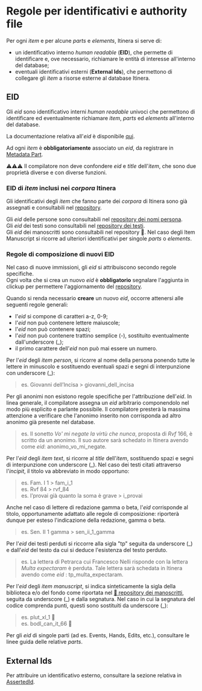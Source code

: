 # Regole per identificativi e authority file

Per ogni _item_ e per alcune _parts_ e _elements_, Itinera si serve di:
* un identificativo interno _human readable_ (**EID**), che permette di identificare e, ove necessario, richiamare le entità di interesse all'interno del database;  
* eventuali identificativi esterni (**External Ids**), che permettono di collegare gli _item_ a risorse esterne al database Itinera.  

## EID
Gli _eid_ sono identificativo interni _human readable_ univoci che permettono di identificare ed eventualmente richiamare _item_, _parts_ ed _elements_ all'interno del database.   

La documentazione relativa all'_eid_ è disponibile [qui](https://myrmex.github.io/overview/cadmus/dev/concepts/lookup).    

Ad ogni _item_ è **obbligatoriamente** associato un _eid_, da registrare in [Metadata Part](Metadata_Part.md).  

⚠️⚠️⚠️ Il compilatore non deve confondere _eid_ e _title_ dell'_item_, che sono due proprietà diverse e con diverse funzioni.   

### EID di _item_ inclusi nei _corpora_ Itinera
Gli identificativi degli _item_ che fanno parte dei _corpora_ di Itinera sono già assegnati e consultabili nel [repository](repository.md).  

Gli _eid_ delle persone sono consultabili nel [repository dei nomi persona](https://shortest.link/m1EA).  
Gli _eid_ dei testi sono consultabili nel [repository dei testi](https://shortest.link/m1EQ).  
Gli _eid_ dei manoscritti sono consultabili nel repository 🚧. Nel caso degli Item Manuscript si ricorre ad ulteriori identificativi per singole _parts_ o _elements_. 

### Regole di composizione di nuovi EID 
Nel caso di nuove immissioni, gli _eid_ si attribuiscono secondo regole specifiche.  
Ogni volta che si crea un nuovo _eid_ è **obbligatorio** segnalare l'aggiunta in clickup per permettere l'aggiornamento del [repository](repository.md).  

Quando si renda necessario **creare** un nuovo _eid_, occorre attenersi alle seguenti regole generali:  
* l'_eid_ si compone di caratteri a-z, 0-9; 
* l'_eid_ non può contenere lettere maiuscole;  
* l'_eid_ non può contenere spazi;
* l'_eid_ non può contenere trattino semplice (-), sostituito eventualmente dall'underscore (\_); 
* il primo carattere dell'_eid_ non può mai essere un numero.  

Per l'_eid_ degli _item person_, si ricorre al nome della persona ponendo tutte le lettere in minuscolo e sostituendo eventuali spazi e segni di interpunzione con underscore (\_):  
> es.  Giovanni dell’Incisa > giovanni_dell_incisa   

Per gli anonimi non esistono regole specifiche per l'attribuzione dell'_eid_. In linea generale, il compilatore assegna un _eid_ arbitrario componendolo nel modo più esplicito e parlante possibile. Il compilatore presterà la massima attenzione a verificare che l'anonimo inserito non corrisponda ad altro anonimo già presente nel database.  

> es. Il sonetto _Vo' mi negate la virtù che nunca_, proposta di _Rvf_ 166, è scritto da un anonimo. Il suo autore sarà schedato in Itinera avendo come _eid_: anonimo_vo_mi_negate.  

Per l'_eid_ degli _item text_, si ricorre al _title_ dell'_item_, sostituendo spazi e segni di interpunzione con underscore (\_). Nel caso dei testi citati attraverso l'_incipit_, il titolo va abbreviato in modo opportuno:  
>  es. Fam. I 1 > fam_i_1    
>  es. Rvf 84 > rvf_84    
>  es. I’provai già quanto la soma è grave > i_provai   

Anche nel caso di lettere di redazione gamma o beta, l'_eid_ corrisponde al titolo, opportunamente adattato alle regole di composizione: riporterà dunque per esteso l'indicazione della redazione, gamma o beta.  
> es. Sen. II 1 gamma > sen_ii_1_gamma  

Per l'_eid_ dei testi perduti si riccorre alla sigla "tp" seguita da underscore (\_) e dall'_eid_ del testo da cui si deduce l'esistenza del testo perduto.  
> es. La lettera di Petrarca cui Francesco Nelli risponde con la lettera _Multa expectaram_ è perduta. Tale lettera sarà schedata in Itinera avendo come _eid_ : tp_multa_expectaram.  

Per l'_eid_ degli _item manuscript_, si indica sinteticamente la sigla della biblioteca e/o del fondo come riportata nel [🚧 repository dei manoscritti](repository.md), seguita da underscore (\_) e dalla segnatura. Nel caso in cui la segnatura del codice comprenda punti, questi sono sostituiti da underscore (\_):  
> es. plut_xl_1 🚧  
> es. bodl_can_it_66 🚧  

Per gli _eid_ di singole parti (ad es. Events, Hands, Edits, etc.), consultare le linee guida delle relative _parts_.  


## External Ids
Per attribuire un identificativo esterno, consultare la sezione relativa in [AssertedId](Asserted_Ids_Brick.md).

